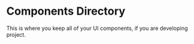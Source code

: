 # Components Directory

This is where you keep all of your UI components, if you are developing project.